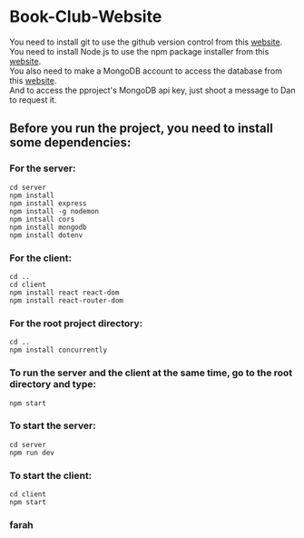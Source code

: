 # Book-Club-Website
You need to install git to use the github version control from this [website](https://git-scm.com/downloads).<br>
You need to install Node.js to use the npm package installer from this [website](https://nodejs.org/en/download).<br>
You also need to make a MongoDB account to access the database from this [website](https://www.mongodb.com/).<br>
And to access the pproject's MongoDB api key, just shoot a message to Dan to request it.

## Before you run the project, you need to install some dependencies:<br>
### For the server:
```
cd server
npm install
npm install express
npm install -g nodemon
npm intsall cors
npm install mongodb
npm install dotenv
```
### For the client:
```
cd ..
cd client
npm install react react-dom
npm install react-router-dom
```
### For the root project directory:
```
cd ..
npm install concurrently
```

### To run the server and the client at the same time, go to the root directory and type:
```
npm start
```
### To start the server:
```
cd server
npm run dev
```
### To start the client:
```
cd client
npm start
```

### farah


